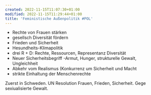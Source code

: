 ```yaml
---
created: 2022-11-15T11:07:30+01:00
modified: 2022-11-15T11:29:44+01:00
title: 'Feministische Außenpolitik #POL'
---
```


- Rechte von Frauen stärken
- gesellsch Diversität fördern
- Frieden und Sicherheit
- Hesundheits-Klimapolitik
- drei R + D: Rechte, Ressourcen,  Representanz Diversität
- Neuer Sicherheitsbegriff -Armut, Hunger, strukturelle Gewalt, Ungleichheit
- Abkehr vom Realismus (Konkurrenz um Sicherheit und Macht
- strikte Einhaltung der Menschenrechte

Zuerst in Schweden. UN Resolution Frauen, Frieden, Sicherheit.
Gege sexiualisierte Gewalt.
